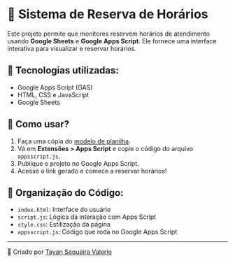 # 📅 Sistema de Reserva de Horários

Este projeto permite que monitores reservem horários de atendimento usando **Google Sheets** e **Google Apps Script**. Ele fornece uma interface interativa para visualizar e reservar horários.

## 🚀 Tecnologias utilizadas:
- Google Apps Script (GAS)
- HTML, CSS e JavaScript
- Google Sheets

## 📌 Como usar?
1. Faça uma cópia do [modelo de planilha](https://docs.google.com/spreadsheets/d/15F38ksO8NiVuCkZFAN8YlELrH746x93ijZYF7-VS16k/edit?usp=sharing).
2. Vá em **Extensões > Apps Script** e copie o código do arquivo `appsscript.js`.
3. Publique o projeto no Google Apps Script.
4. Acesse o link gerado e comece a reservar horários!

## 📂 Organização do Código:
- `index.html`: Interface do usuário
- `script.js`: Lógica da interação com Apps Script
- `style.css`: Estilização da página
- `appsscript.js`: Código que roda no Google Apps Script

---
📌 Criado por [Tayan Sequeira Valerio](https://github.com/tayan-sequeira)

